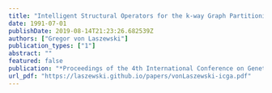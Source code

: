 ```yaml
---
title: "Intelligent Structural Operators for the k-way Graph Partitioning Problem"
date: 1991-07-01
publishDate: 2019-08-14T21:23:26.682539Z
authors: ["Gregor von Laszewski"]
publication_types: ["1"]
abstract: ""
featured: false
publication: "*Proceedings of the 4th International Conference on Genetic Algorithms*"
url_pdf: "https://laszewski.github.io/papers/vonLaszewski-icga.pdf"
---
```


